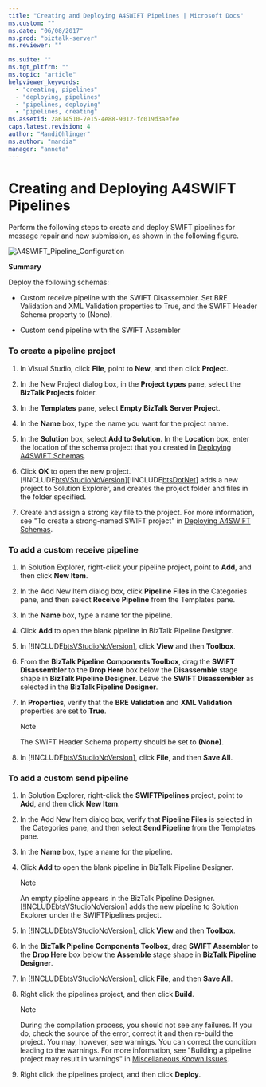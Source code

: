 ```yaml
---
title: "Creating and Deploying A4SWIFT Pipelines | Microsoft Docs"
ms.custom: ""
ms.date: "06/08/2017"
ms.prod: "biztalk-server"
ms.reviewer: ""

ms.suite: ""
ms.tgt_pltfrm: ""
ms.topic: "article"
helpviewer_keywords: 
  - "creating, pipelines"
  - "deploying, pipelines"
  - "pipelines, deploying"
  - "pipelines, creating"
ms.assetid: 2a614510-7e15-4e88-9012-fc019d3aefee
caps.latest.revision: 4
author: "MandiOhlinger"
ms.author: "mandia"
manager: "anneta"
---
```

# Creating and Deploying A4SWIFT Pipelines
Perform the following steps to create and deploy SWIFT pipelines for message repair and new submission, as shown in the following figure.  

 ![](../../adapters-and-accelerators/accelerator-swift/media/a4swift-pipeline-configuration.gif "A4SWIFT_Pipeline_Configuration")  

 **Summary**  

 Deploy the following schemas:  

-   Custom receive pipeline with the SWIFT Disassembler. Set BRE Validation and XML Validation properties to True, and the SWIFT Header Schema property to (None).  

-   Custom send pipeline with the SWIFT Assembler  

### To create a pipeline project  

1. In Visual Studio, click **File**, point to **New**, and then click **Project**.  

2. In the New Project dialog box, in the **Project types** pane, select the **BizTalk Projects** folder.  

3. In the **Templates** pane, select **Empty BizTalk Server Project**.  

4. In the **Name** box, type the name you want for the project name.  

5. In the **Solution** box, select **Add to Solution**. In the **Location** box, enter the location of the schema project that you created in [Deploying A4SWIFT Schemas](../../adapters-and-accelerators/accelerator-swift/deploying-a4swift-schemas.md).  

6. Click **OK** to open the new project.  
   [!INCLUDE[btsVStudioNoVersion](../../includes/btsvstudionoversion-md.md)][!INCLUDE[btsDotNet](../../includes/btsdotnet-md.md)] adds a new project to Solution Explorer, and creates the project folder and files in the folder specified.  

7. Create and assign a strong key file to the project. For more information, see "To create a strong-named SWIFT project" in [Deploying A4SWIFT Schemas](../../adapters-and-accelerators/accelerator-swift/deploying-a4swift-schemas.md).  

### To add a custom receive pipeline  

1. In Solution Explorer, right-click your pipeline project, point to **Add**, and then click **New Item**.  

2. In the Add New Item dialog box, click **Pipeline Files** in the Categories pane, and then select **Receive Pipeline** from the Templates pane.  

3. In the **Name** box, type a name for the pipeline.  

4. Click **Add** to open the blank pipeline in BizTalk Pipeline Designer.  

5. In [!INCLUDE[btsVStudioNoVersion](../../includes/btsvstudionoversion-md.md)], click **View** and then **Toolbox**.  

6. From the **BizTalk Pipeline Components Toolbox**, drag the **SWIFT Disassembler** to the **Drop Here** box below the **Disassemble** stage shape in **BizTalk Pipeline Designer**. Leave the **SWIFT Disassembler** as selected in the **BizTalk Pipeline Designer**.  

7. In **Properties**, verify that the **BRE Validation** and **XML Validation** properties are set to **True**.  

   > [!NOTE]
   >  The SWIFT Header Schema property should be set to **(None)**.  

8. In [!INCLUDE[btsVStudioNoVersion](../../includes/btsvstudionoversion-md.md)], click **File**, and then **Save All**.  

### To add a custom send pipeline  

1. In Solution Explorer, right-click the **SWIFTPipelines** project, point to **Add**, and then click **New Item**.  

2. In the Add New Item dialog box, verify that **Pipeline Files** is selected in the Categories pane, and then select **Send Pipeline** from the Templates pane.  

3. In the **Name** box, type a name for the pipeline.  

4. Click **Add** to open the blank pipeline in BizTalk Pipeline Designer.  

   > [!NOTE]
   >  An empty pipeline appears in the BizTalk Pipeline Designer. [!INCLUDE[btsVStudioNoVersion](../../includes/btsvstudionoversion-md.md)] adds the new pipeline to Solution Explorer under the SWIFTPipelines project.  

5. In [!INCLUDE[btsVStudioNoVersion](../../includes/btsvstudionoversion-md.md)], click **View** and then **Toolbox**.  

6. In the **BizTalk Pipeline Components Toolbox**, drag **SWIFT Assembler** to the **Drop Here** box below the **Assemble** stage shape in **BizTalk Pipeline Designer**.  

7. In [!INCLUDE[btsVStudioNoVersion](../../includes/btsvstudionoversion-md.md)], click **File**, and then **Save All**.  

8. Right click the pipelines project, and then click **Build**.  

   > [!NOTE]
   >  During the compilation process, you should not see any failures. If you do, check the source of the error, correct it and then re-build the project. You may, however, see warnings. You can correct the condition leading to the warnings. For more information, see "Building a pipeline project may result in warnings" in [Miscellaneous Known Issues](https://msdn.microsoft.com/library/bc94c781-2a56-4f80-8ecb-e654de2f6ed6).  

9. Right click the pipelines project, and then click **Deploy**.
